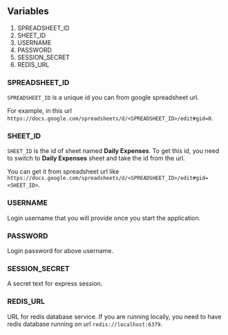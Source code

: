 ## Variables

1. SPREADSHEET_ID
2. SHEET_ID
3. USERNAME
4. PASSWORD
5. SESSION_SECRET
6. REDIS_URL

### SPREADSHEET_ID

`SPREADSHEET_ID` is a unique id you can from google spreadsheet url.

For example, in this url `https://docs.google.com/spreadsheets/d/<SPREADSHEET_ID>/edit#gid=0`.

### SHEET_ID

`SHEET_ID` is the id of sheet named **Daily Expenses**. To get this id, you need to switch to **Daily Expenses** sheet and take the id from the url.

You can get it from spreadsheet url like `https://docs.google.com/spreadsheets/d/<SPREADSHEET_ID>/edit#gid=<SHEET_ID>`.

### USERNAME

Login username that you will provide once you start the application.

### PASSWORD

Login password for above username.

### SESSION_SECRET

A secret text for express session.

### REDIS_URL

URL for redis database service. If you are running locally, you need to have redis database running on url `redis://localhost:6379`.

